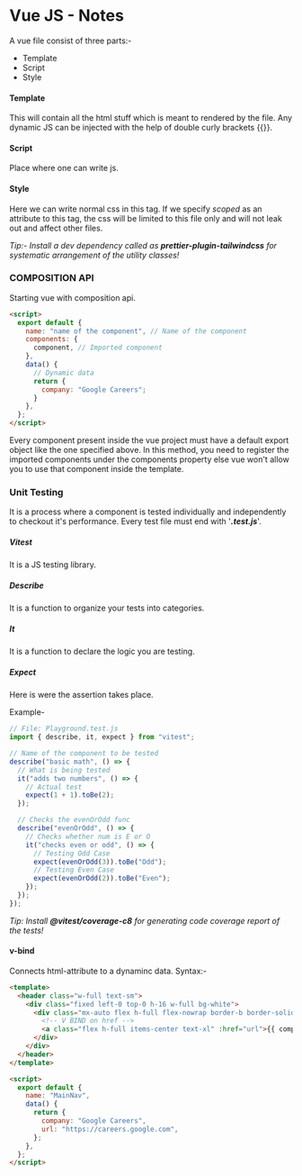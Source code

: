 # Vue JS - Notes

A vue file consist of three parts:-

- Template
- Script
- Style

#### Template

This will contain all the html stuff which is meant to rendered by the file. Any dynamic JS can be injected with the help of double curly brackets {{}}.

#### Script

Place where one can write js.

#### Style

Here we can write normal css in this tag. If we specify _scoped_ as an attribute to this tag, the css will be limited to this file only and will not leak out and affect other files.

_Tip:- Install a dev dependency called as **prettier-plugin-tailwindcss** for systematic arrangement of the utility classes!_

### COMPOSITION API

Starting vue with composition api.

```html
<script>
  export default {
    name: "name of the component", // Name of the component
    components: {
      component, // Imported component
    },
    data() {
      // Dynamic data
      return {
        company: "Google Careers";
      }
    },
  };
</script>
```

Every component present inside the vue project must have a default export object like the one specified above. In this method, you need to register the imported components under the components property else vue won't allow you to use that component inside the template.

### Unit Testing

It is a process where a component is tested individually and independently to checkout it's performance. Every test file must end with '**_.test.js_**'.

##### Vitest

It is a JS testing library.

##### Describe

It is a function to organize your tests into categories.

##### It

It is a function to declare the logic you are testing.

##### Expect

Here is were the assertion takes place.

Example-

```js
// File: Playground.test.js
import { describe, it, expect } from "vitest";

// Name of the component to be tested
describe("basic math", () => {
  // What is being tested
  it("adds two numbers", () => {
    // Actual test
    expect(1 + 1).toBe(2);
  });

  // Checks the evenOrOdd func
  describe("evenOrOdd", () => {
    // Checks whether num is E or O
    it("checks even or odd", () => {
      // Testing Odd Case
      expect(evenOrOdd(3)).toBe("Odd");
      // Testing Even Case
      expect(evenOrOdd(2)).toBe("Even");
    });
  });
});
```

_Tip: Install **@vitest/coverage-c8** for generating code coverage report of the tests!_

#### v-bind

Connects html-attribute to a dynaminc data. Syntax:-

```html
<template>
  <header class="w-full text-sm">
    <div class="fixed left-0 top-0 h-16 w-full bg-white">
      <div class="mx-auto flex h-full flex-nowrap border-b border-solid border-brand-gray-1 px-8">
        <!-- V BIND on href -->
        <a class="flex h-full items-center text-xl" :href="url">{{ company }}</a>
      </div>
    </div>
  </header>
</template>

<script>
  export default {
    name: "MainNav",
    data() {
      return {
        company: "Google Careers",
        url: "https://careers.google.com",
      };
    },
  };
</script>
```
